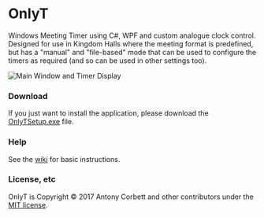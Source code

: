 # OnlyT

Windows Meeting Timer using C#, WPF and custom analogue clock control. Designed for use in Kingdom Halls where the meeting format is predefined, but has a "manual" and "file-based" mode that can be used to configure the timers as required (and so can be used in other settings too).

![Main Window and Timer Display](http://cv8.org.uk/soundbox/OnlyT/Images/OnlyT02.png)

### Download

If you just want to install the application, please download the [OnlyTSetup.exe](https://github.com/AntonyCorbett/OnlyT/releases/latest) file.

### Help

See the [wiki](https://github.com/AntonyCorbett/OnlyT/wiki) for basic instructions.

### License, etc

OnlyT is Copyright &copy; 2017 Antony Corbett and other contributors under the [MIT license](LICENSE).

